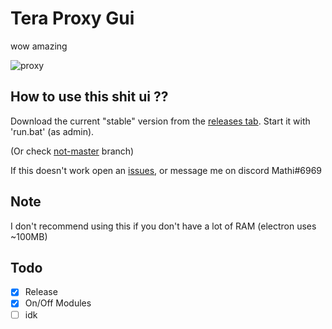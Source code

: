 # Tera Proxy Gui
wow amazing

![proxy](https://i.imgur.com/cNlWTCD.png)

## How to use this shit ui ??
Download the current "stable" version from the [releases tab](https://github.com/Mathicha/tera-proxy-gui/releases).
Start it with 'run.bat' (as admin).

(Or check [not-master](https://github.com/Mathicha/tera-proxy-gui/tree/not-master) branch)

If this doesn't work open an [issues](https://github.com/Mathicha/tera-proxy-gui/issues/new), or message me on discord Mathi#6969

## Note
I don't recommend using this if you don't have a lot of RAM (electron uses ~100MB)

## Todo
- [x] Release
- [x] On/Off Modules
- [ ] idk
